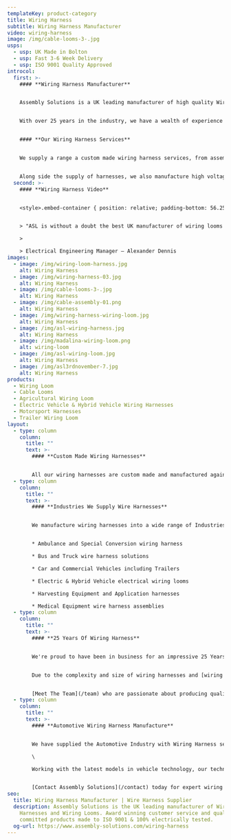 ```yaml
---
templateKey: product-category
title: Wiring Harness
subtitle: Wiring Harness Manufacturer
video: wiring-harness
image: /img/cable-looms-3-.jpg
usps:
  - usp: UK Made in Bolton
  - usp: Fast 3-6 Week Delivery
  - usp: ISO 9001 Quality Approved
introcol:
  first: >-
    #### **Wiring Harness Manufacturer**


    Assembly Solutions is a UK leading manufacturer of high quality Wiring Harnesses and Wiring Looms. We're an award winning Bolton based family business, fully accredited to the Quality International Standards of **ISO 45001** and **ISO 45001**.


    With over 25 years in the industry, we have a wealth of experience in all types of electrical wiring harnesses and wire looms, and continue to supply to world leading companies. These include; Aston Martin, Ford, Rolls Royce and Siemens. All our wiring harness projects are quoted from customers CAD drawings, and we have in-house wiring harness engineers who can assist with technical design. We manufacture in low & high volume, and offer design/engineering support to ensure all cable looms and harnesses are built both cost-effective and fit for application.


    #### **Our Wiring Harness Services**


    We supply a range a custom made wiring harness services, from assembling simple automotive harness leads, to high complexity full vehicle wiring harnesses combined with electrical control panel cabinets. 


    Along side the supply of harnesses, we also manufacture high voltage cables, electric cables, HV battery cables and EV inverter cables. We're an award winning family business who are committed to quality and building strong relationships with customers. Our fantastic team of wiring harness builders all have over 10 years of wiring experience and work at such an incredible speed.
  second: >-
    #### **Wiring Harness Video**


    <style>.embed-container { position: relative; padding-bottom: 56.25%; height: 0; overflow: hidden; max-width: 100%; } .embed-container iframe, .embed-container object, .embed-container embed { position: absolute; top: 0; left: 0; width: 100%; height: 100%; }</style><div class='embed-container'><iframe src='https://www.youtube.com/embed/TTebZ3qU9sQ?loop=1&playlist=TTebZ3qU9sQ' frameborder='0' allowfullscreen></iframe></div>


    > "ASL is without a doubt the best UK manufacturer of wiring looms and wiring harnesses. They've been our preferred supplier for over 10 years and so far we have absolutely no complaints. They're one of our best suppliers, quality is excellent, always quick to respond, really friendly and support with fast deliveries when we have urgent demands"

    >

    > Electrical Engineering Manager – Alexander Dennis
images:
  - image: /img/wiring-loom-harness.jpg
    alt: Wiring Harness
  - image: /img/wiring-harness-03.jpg
    alt: Wiring Harness
  - image: /img/cable-looms-3-.jpg
    alt: Wiring Harness
  - image: /img/cable-assembly-01.png
    alt: Wiring Harness
  - image: /img/wiring-harness-wiring-loom.jpg
    alt: Wiring Harness
  - image: /img/asl-wiring-harness.jpg
    alt: Wiring Harness
  - image: /img/madalina-wiring-loom.png
    alt: wiring-loom
  - image: /img/asl-wiring-loom.jpg
    alt: Wiring Harness
  - image: /img/asl3rdnovember-7.jpg
    alt: Wiring Harness
products:
  - Wiring Loom
  - Cable Looms
  - Agricultural Wiring Loom
  - Electric Vehicle & Hybrid Vehicle Wiring Harnesses
  - Motorsport Harnesses
  - Trailer Wiring Loom
layout:
  - type: column
    column:
      title: ""
      text: >-
        #### **Custom Made Wiring Harnesses**


        All our wiring harnesses are custom made and manufactured against customer specification & drawing. As an ISO 9001 approved manufacturer we produce wiring harnesses to the highest quality and carry out a full electrical test on every product before despatch. Our harness team are trained to IPC A-620 standards and understand the importance of reliability. All our harnesses are built against customer drawing, and our skilled and quality conscious team are fully trained and technically well experienced harness builders. Every loom is made to perfection and turned around on an efficient 3-6 weeks. All our wiring assemblies are built to a robust and high quality standard that ensures products will withstand any environmental condition.
  - type: column
    column:
      title: ""
      text: >-
        #### **Industries We Supply Wire Harnesses**


        We manufacture wiring harnesses into a wide range of Industries and applications;


        * Ambulance and Special Conversion wiring harness

        * Bus and Truck wire harness solutions

        * Car and Commercial Vehicles including Trailers

        * Electric & Hybrid Vehicle electrical wiring looms

        * Harvesting Equipment and Application harnesses

        * Medical Equipment wire harness assemblies
  - type: column
    column:
      title: ""
      text: >-
        #### **25 Years Of Wiring Harness**


        We're proud to have been in business for an impressive 25 Years and over this time been involved with some interesting and innovative wiring harness projects. In our bright and spacious Bolton factory we have an efficient production set-up including 10m long wiring build boards and cable reels and connectors on stock trolleys. 


        Due to the complexity and size of wiring harnesses and [wiring looms](/wiring-loom), our production team find that the fastest and most efficient way to build is by working off floor standing harness boards. All boards are custom made for each wiring harness part number with a CAD drawing made to scale and placed on the board prior to build. Our technical engineers ensure that the CAD drawing is printed with correct cable specifications and lengths, connectors and note any special processes that may need to be carried out ie. heat shrinking to protect particular areas of the harnesses. We pride ourselves most of our fast deliveries which all include 100% electrically tested harnesses. Quality is the most important part of the wiring harnesses and we are pleased to be ISO 9001 accredited.


        [Meet The Team](/team) who are passionate about producing quality wiring harnesses and providing an excellent customer service.
  - type: column
    column:
      title: ""
      text: >-
        #### **Automotive Wiring Harness Manufacture**


        We have supplied the Automotive Industry with Wiring Harness services for 25 Years and over this time have built a portfolio including; Aston Martin, Ford and Rolls-Royce. Our expertise in [wiring looms](/wiring-loom) has grown tremendously, where we now boast an extensive range of experience in commercial vehicles. These include; Ambulances, Buses, Cars, Trucks, Trailers and Vans. \

        \

        Working with the latest models in vehicle technology, our technical team have the knowledge and skills to support wiring harnesses for any [electric and hybrid](/electric-vehicle-and-hybrid-vehicle-wiring-harnesses) system. We also supply wiring harnesses for equipment used in the Agricultural Industry. These include; Crop Spraying tractors, Flail Mowers and Harvesters. Every industrial wire harness we manufacture is expertly designed and created with the best instruments and materials to assure both quality and safety for our customers.


        [Contact Assembly Solutions](/contact) today for expert wiring harness advice. Our sales team will be happy to discuss your needs and provide you with a quick quote.
seo:
  title: Wiring Harness Manufacturer | Wire Harness Supplier
  description: Assembly Solutions is the UK leading manufacturer of Wiring
    Harnesses and Wiring Looms. Award winning customer service and quality
    committed products made to ISO 9001 & 100% electrically tested.
  og-url: https://www.assembly-solutions.com/wiring-harness
---
```

